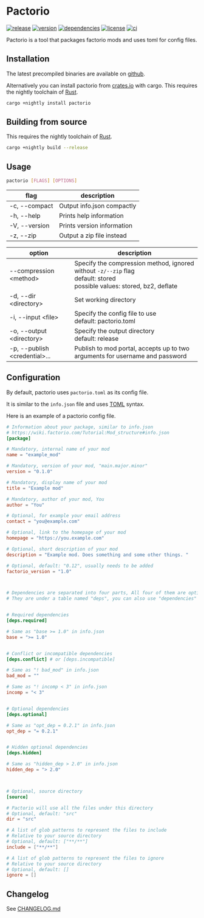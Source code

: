 # Pactorio

[![release](https://img.shields.io/github/v/release/figsoda/pactorio?logo=github&style=flat-square)](https://github.com/figsoda/pactorio/releases)
[![version](https://img.shields.io/crates/v/pactorio?logo=rust&style=flat-square)][Crate]
[![dependencies](https://img.shields.io/librariesio/release/cargo/pactorio?style=flat-square)](https://libraries.io/cargo/pactorio)
[![license](https://img.shields.io/badge/license-MPL--2.0-blue?style=flat-square)](https://www.mozilla.org/en-US/MPL/2.0)
[![ci](https://img.shields.io/github/workflow/status/figsoda/pactorio/ci?label=ci&logo=github-actions&style=flat-square)](https://github.com/figsoda/pactorio/actions?query=workflow:ci)

Pactorio is a tool that packages factorio mods and uses toml for config files.


## Installation

The latest precompiled binaries are available on [github](https://github.com/figsoda/pactorio/releases/latest).

Alternatively you can install pactorio from [crates.io][Crate] with cargo.
This requires the nightly toolchain of [Rust].

```sh
cargo +nightly install pactorio
```


## Building from source

This requires the nightly toolchain of [Rust].

```sh
cargo +nightly build --release
```


## Usage

```sh
pactorio [FLAGS] [OPTIONS]
```

flag | description
-|-
-c, --compact | Output info.json compactly
-h, --help | Prints help information
-V, --version | Prints version information
-z, --zip | Output a zip file instead

option | description
-|-
--compression \<method> | Specify the compression method, ignored without `-z/--zip` flag <br /> default: stored <br /> possible values: stored, bz2, deflate
-d, --dir \<directory> | Set working directory
-i, --input \<file> | Specify the config file to use <br /> default: pactorio.toml
-o, --output \<directory> | Specify the output directory <br /> default: release
-p, --publish \<credential>... | Publish to mod portal, accepts up to two arguments for username and password


## Configuration

By default, pactorio uses `pactorio.toml` as its config file.

It is similar to the `info.json` file and uses [TOML](https://toml.io) syntax.

Here is an example of a pactorio config file.

```toml
# Information about your package, similar to info.json
# https://wiki.factorio.com/Tutorial:Mod_structure#info.json
[package]

# Mandatory, internal name of your mod
name = "example_mod"

# Mandatory, version of your mod, "main.major.minor"
version = "0.1.0"

# Mandatory, display name of your mod
title = "Example mod"

# Mandatory, author of your mod, You
author = "You"

# Optional, for example your email address
contact = "you@example.com"

# Optional, link to the homepage of your mod
homepage = "https://you.example.com"

# Optional, short description of your mod
description = "Example mod. Does something and some other things. "

# Optional, default: "0.12", usually needs to be added
factorio_version = "1.0"



# Dependencies are separated into four parts, All four of them are optional
# They are under a table named "deps", you can also use "dependencies"


# Required dependencies
[deps.required]

# Same as "base >= 1.0" in info.json
base = ">= 1.0"


# Conflict or incompatible dependencies
[deps.conflict] # or [deps.incompatible]

# Same as "! bad_mod" in info.json
bad_mod = ""

# Same as "! incomp < 3" in info.json
incomp = "< 3"


# Optional dependencies
[deps.optional]

# Same as "opt_dep = 0.2.1" in info.json
opt_dep = "= 0.2.1"


# Hidden optional dependencies
[deps.hidden]

# Same as "hidden_dep > 2.0" in info.json
hidden_dep = "> 2.0"



# Optional, source directory
[source]

# Pactorio will use all the files under this directory
# Optional, default: "src"
dir = "src"

# A list of glob patterns to represent the files to include
# Relative to your source directory
# Optional, default: ["**/**"]
include = ["**/**"]

# A list of glob patterns to represent the files to ignore
# Relative to your source directory
# Optional, default: []
ignore = []
```


## Changelog

See [CHANGELOG.md](https://github.com/figsoda/pactorio/blob/main/CHANGELOG.md)


[Crate]: https://crates.io/crates/pactorio
[Rust]: https://www.rust-lang.org/tools/install
